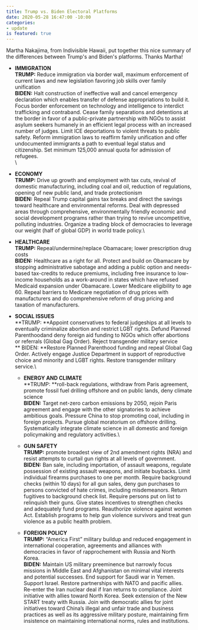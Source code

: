 ```yaml
---
title: Trump vs. Biden Electoral Platforms
date: 2020-05-28 16:47:00 -10:00
categories:
- update
is featured: true
---
```


Martha Nakajima, from Indivisible Hawaii, put together this nice summary of the differences between Trump's and Biden's platforms. Thanks Martha!

* **IMMIGRATION**\
  **TRUMP:** Reduce immigration via border wall, maximum enforcement of current laws and new legislation favoring job skills over family unification\
  **BIDEN:** Halt construction of ineffective wall and cancel emergency declaration which enables transfer of defense appropriations to build it. Focus border enforcement on technology and intelligence to interdict trafficking and contraband. Cease family separations and detentions at the border in favor of a public-private partnership with NGOs to assist asylum seekers humanely in an efficient legal process with an increased number of judges. Limit ICE deportations to violent threats to public safety. Reform immigration laws to reaffirm family unification and offer undocumented immigrants a path to eventual legal status and citizenship. Set minimum 125,000 annual quota for admission of refugees.\
   \

* **ECONOMY**\
  **TRUMP:** Drive up growth and employment with tax cuts, revival of domestic manufacturing, including coal and oil, reduction of regulations, opening of new public land, and trade protectionism\
  **BIDEN:** Repeal Trump capital gains tax breaks and direct the savings toward healthcare and environmental reforms. Deal with depressed areas through comprehensive, environmentally friendly economic and social development programs rather than trying to revive uncompetitive, polluting industries. Organize a trading block of democracies to leverage our weight (half of global GDP) in world trade policy.\
   

* **HEALTHCARE**\
  **TRUMP:** Repeal/undermine/replace Obamacare; lower prescription drug costs\
  **BIDEN:** Healthcare as a right for all. Protect and build on Obamacare by stopping administrative sabotage and adding a public option and needs-based tax-credits to reduce premiums, including free insurance to low-income households as a work-around in states which have refused Medicaid expansion under Obamacare. Lower Medicare eligibility to age 60. Repeal barriers to Medicare negotiation of drug prices with manufacturers and do comprehensive reform of drug pricing and taxation of manufacturers.


* **SOCIAL ISSUES**\
  **TRUMP: **Appoint conservatives to federal judgeships at all levels to eventually criminalize abortion and restrict LGBT rights. Defund Planned Parenthoodand deny foreign aid funding to NGOs which offer abortions or referrals (Global Gag Order). Reject transgender military service\
  ** BIDEN: **Restore Planned Parenthood funding and repeal Global Gag Order. Actively engage Justice Department in support of reproductive choice and minority and LGBT rights. Restore transgender military service.\
   

  * **ENERGY AND CLIMATE**\
    **TRUMP: **roll-back regulations, withdraw from Paris agreement, promote fossil fuel drilling offshore and on public lands, deny climate science\
     **BIDEN:** Target net-zero carbon emissions by 2050, rejoin Paris agreement and engage with the other signatories to achieve ambitious goals. Pressure China to stop promoting coal, including in foreign projects. Pursue global moratorium on offshore drilling. Systematically integrate climate science in all domestic and foreign policymaking and regulatory activities.\

  * **GUN SAFETY**\
    **TRUMP:** promote broadest view of 2nd amendment rights (NRA) and resist attempts to curtail gun rights at all levels of government.\
    **BIDEN:** Ban sale, including importation, of assault weapons, regulate possession of existing assault weapons, and initiate buybacks. Limit individual firearms purchases to one per month. Require background checks (within 10 days) for all gun sales, deny gun purchases to persons convicted of hate crimes, including misdemeanors. Return fugitives to background check list. Require persons put on list to relinquish their guns. Give states incentives to strengthen checks and adequately fund programs. Reauthorize violence against women Act. Establish programs to help gun violence survivors and treat gun violence as a public health problem. 


  * **FOREIGN POLICY**\
    **TRUMP:** “America First” military buildup and reduced engagement in international cooperation, agreements and alliances with democracies in favor of rapprochement with Russia and North Korea.\
    **BIDEN:** Maintain US military preeminence but narrowly focus missions in Middle East and Afghanistan on minimal vital interests and potential successes. End support for Saudi war in Yemen. Support Israel. Restore partnerships with NATO and pacific allies. Re-enter the Iran nuclear deal if Iran returns to compliance. Joint initiative with allies toward North Korea. Seek extension of the New START treaty with Russia. Join with democratic allies for joint initiatives toward China’s illegal and unfair trade and business practices as well as its aggressive military posture, maintaining firm insistence on maintaining international norms, rules and institutions.